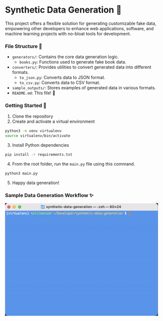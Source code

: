 # Synthetic Data Generation 🤖

This project offers a flexible solution for generating customizable fake data, empowering other developers to enhance web applications, software, and machine learning projects with no-bloat tools for development.

### File Structure 📑

* `generators/`: Contains the core data generation logic.
    * `books.py`: Functions used to generate fake book data.
* `converters/`: Provides utilities to convert generated data into different formats.
    * `to_json.py`: Converts data to JSON format.
    * `to_csv.py`: Converts data to CSV format.
* `sample_outputs/`: Stores examples of generated data in various formats.
* `README.md`: This file! 👋

### Getting Started 🚀

1. Clone the repository
2. Create and activate a virtual environment
```zsh
python3 -m venv virtualenv
source virtualenv/bin/activate
```
3. Install Python dependencies
```zsh
pip install -r requirements.txt
```
4. From the root folder, run the `main.py` file using this command.
```zsh
python3 main.py
```
5. Happy data generation!

### Sample Data Generation Workflow ✨
![](preview_dialogue.gif)